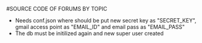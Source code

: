 #SOURCE CODE OF FORUMS BY TOPIC

* Needs conf.json where should be put new secret key as "SECRET_KEY", gmail access point as "EMAIL_ID" and email pass as "EMAIL_PASS"
* The db must be initilized again and new super user created
